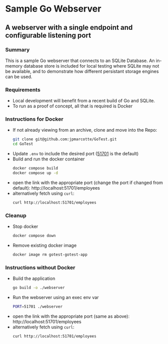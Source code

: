 # Sample Go Webserver
## A webserver with a single endpoint and configurable listening port

### Summary
This is a sample Go webserver that connects to an SQLite Database.
An in-memory database store is included for local testing where SQLite may not be available,
and to demonstrate how different persistant storage engines can be used.

### Requirements
- Local development will benefit from a recent build of Go and SQLite.
- To run as a proof of concept, all that is required is Docker

### Instructions for Docker

- If not already viewing from an archive, clone and move into the Repo:
  ```bash
  git clone git@github.com:jpmarcotte/GoTest.git
  cd GoTest
  ```
- Update `.env` to include the desired port ([51701][ncc-1701] is the default)
- Build and run the docker container
  ```bash
  docker compose build
  docker compose up -d
  ```
- open the link with the appropriate port (change the port if changed from default):
  http://localhost:51701/employees
- alternatively fetch using `curl`:
  ```bash
  curl http://localhost:51701/employees
  ```
### Cleanup
- Stop docker
  ```bash
  docker compose down
  ```
- Remove existing docker image
  ```bash
  docker image rm gotest-gotest-app
  ```
  
### Instructions without Docker
- Build the application
  ```bash
  go build -o ./webserver
  ```
- Run the webserver using an exec env var
  ```bash
  PORT=51701 ./webserver
  ```
- open the link with the appropriate port (same as above):
  http://localhost:51701/employees
- alternatively fetch using `curl`:
  ```bash
  curl http://localhost:51701/employees
  ```
  
[ncc-1701]: https://static.wikia.nocookie.net/memoryalpha/images/b/be/USS_Enterprise_%28NCC-1701%29%2C_ENT.jpg/revision/latest?cb=20171022133400&path-prefix=en